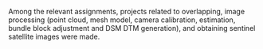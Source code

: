 Among the relevant assignments, projects related to overlapping, image processing (point cloud, mesh model, camera calibration, estimation, bundle block adjustment and DSM DTM generation), and obtaining sentinel satellite images were made.
